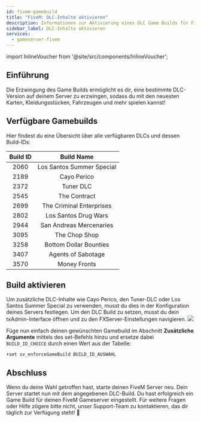 ```yaml
---
id: fivem-gamebuild
title: "FiveM: DLC-Inhalte aktivieren"
description: Informationen zur Aktivierung eines DLC Game Builds für FiveM Server - ZAP-Hosting.com - Dokumentation
sidebar_label: DLC-Inhalte aktivieren
services:
  - gameserver-fivem
---
```


import InlineVoucher from '@site/src/components/InlineVoucher';

## Einführung

Die Erzwingung des Game Builds ermöglicht es dir, eine bestimmte DLC-Version auf deinem Server zu erzwingen, sodass du mit den neuesten Karten, Kleidungsstücken, Fahrzeugen und mehr spielen kannst! 

<InlineVoucher />

## Verfügbare Gamebuilds

Hier findest du eine Übersicht über alle verfügbaren DLCs und dessen Build-IDs:

| Build ID |        Build Name         |
| :------: | :-----------------------: |
|   2060   | Los Santos Summer Special |
|   2189   |        Cayo Perico        |
|   2372   |         Tuner DLC         |
|   2545   |       The Contract        |
|   2699   | The Criminal Enterprises  |
|   2802   |   Los Santos Drug Wars    |
|   2944   |  San Andreas Mercenaries  |
|   3095   |       The Chop Shop       |
|   3258   |  Bottom Dollar Bounties   |
|   3407   |    Agents of Sabotage     |
|   3570   |        Money Fronts       |

## Build aktivieren

Um zusätzliche DLC-Inhalte wie Cayo Perico, den Tuner-DLC oder Los Santos Summer Special zu verwenden, musst du dies in der Konfiguration deines Servers festlegen. Um den DLC Build zu setzen, musst du dein txAdmin-Interface öffnen und zu den FXServer-Einstellungen navigieren. ![](https://screensaver01.zap-hosting.com/index.php/s/PfQ59DJ7B6DnpYi/preview)

Füge nun einfach deinen gewünschten Gamebuild im Abschnitt **Zusätzliche Argumente** mittels des set-Befehls hinzu und ersetze dabei `BUILD_ID_CHOICE` durch einen Wert aus der Tabelle:

```
+set sv_enforceGameBuild BUILD_ID_AUSWAHL
```



## Abschluss

Wenn du deine Wahl getroffen hast, starte deinen FiveM Server neu. Dein Server startet nun mit dem angegebenen DLC-Build. Du hast erfolgreich ein Game Build für deinen FiveM Gameserver eingestellt. Für weitere Fragen oder Hilfe zögere bitte nicht, unser Support-Team zu kontaktieren, das dir täglich zur Verfügung steht! 🙂

<InlineVoucher />
